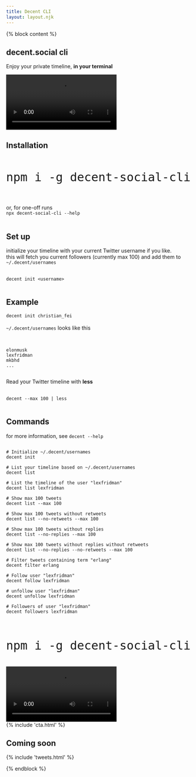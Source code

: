 ```yaml
---
title: Decent CLI
layout: layout.njk
---
```


{% block content %}
<section class="container mt-5">
  <div class="row mb-5">
    <div class="col-lg-12 mx-auto">
      <h1 class="title display-3">decent.social cli</h1>
      <p class="">Enjoy your private timeline, <b>in your terminal</b></p>
    </div>
    <div class="col-lg-12 mx-auto">
      <video class="img-fluid" style="max-width: 100%" autoplay loop src="/img/decent.social.cli.mp4"></video>
    </div>
    <div class="col-lg-12 mx-auto mt-5">
      <div class="mt-5">
        <h1 class="title mt-5 mb-3">Installation</h1>
        <code style="font-size: 2rem">
npm i -g decent-social-cli
        </code>
        <br>
        <br>
        or, for one-off runs
        <code>
npx decent-social-cli --help
        </code>
      </div>
      <div class="mt-5">
        <h1 class="title mt-5 mb-3">Set up</h1>
        <p class="lead">
          initialize your timeline with your current Twitter username if you like.
          <br>
          this will fetch you current followers (currently max 100) and add them to <code>~/.decent/usernames</code>
          <br>
          <br>
          <code>
decent init &lt;username&gt;
          </code>
        </p>
      </div>
      <div class="mt-5">
        <h1 class="title mt-5 mb-3">Example</h1>
        <code>decent init christian_fei</code>
        <br>
        <br>
        <code>~/.decent/usernames</code> looks like this
        <br>
        <br>
        <pre><code>
elonmusk
lexfridman
mkbhd
...
        </code></pre>
      </div>
      <div class="mt-5">
        Read your Twitter timeline with <b>less</b>
        <br>
        <br>
        <code>
decent --max 100 | less
        </code>
      </div>
      <div class="mt-5">
        <h1 class="title mt-5 mb-3">Commands</h1>
        <p class="lead">
          for more information, see <code>decent --help</code>
          <br>
          <pre class="" style="overflow-x: scroll;"><code>
# Initialize ~/.decent/usernames
decent init<br>
# List your timeline based on ~/.decent/usernames
decent list<br>
# List the timeline of the user "lexfridman"
decent list lexfridman<br>
# Show max 100 tweets
decent list --max 100<br>
# Show max 100 tweets without retweets
decent list --no-retweets --max 100<br>
# Show max 100 tweets without replies
decent list --no-replies --max 100<br>
# Show max 100 tweets without replies without retweets
decent list --no-replies --no-retweets --max 100<br>
# Filter tweets containing term "erlang"
decent filter erlang<br>
# Follow user "lexfridman"
decent follow lexfridman<br>
# unfollow user "lexfridman"
decent unfollow lexfridman<br>
# Followers of user "lexfridman"
decent followers lexfridman
          </code></pre>
        </p>
      </div>
      <div class="mt-5">
        <code style="font-size: 2rem">
npm i -g decent-social-cli
        </code>
      </div>
    </div>
    <div class="col-lg-12 mx-auto text-center mt-5">
      <video class="img-fluid" style="max-width: 100%" autoplay loop src="/img/decent.social.cli.mp4"></video>
    </div>
  </div>
</section>

<section id="cta" class="text-center mt-5 py-5">
  <div class="container">
    <div class="row mt-5 mb-5">
      <div class="col-lg-12 mx-auto">
        {% include 'cta.html' %}
      </div>
    </div>
  </div>
</section>

<section class="text-center mt-5 py-5">
  <div class="container">
    <div class="row mt-5">
    <div class="col-lg-12 mx-auto mb-5 text-center">
      <h1>Coming soon</h1>
      {% include 'tweets.html' %}
    </div>
  </div>
</section>


{% endblock %}